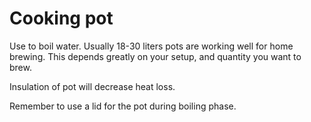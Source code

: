 # Cooking pot
Use to boil water. Usually 18-30 liters pots are working well for home brewing.
This depends greatly on your setup, and quantity you want to brew.

Insulation of pot will decrease heat loss.

Remember to use a lid for the pot during boiling phase.